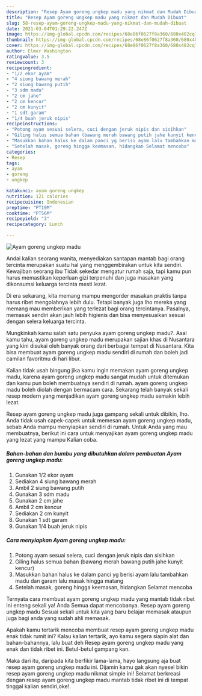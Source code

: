 ```yaml
---
description: "Resep Ayam goreng ungkep madu yang nikmat dan Mudah Dibuat"
title: "Resep Ayam goreng ungkep madu yang nikmat dan Mudah Dibuat"
slug: 58-resep-ayam-goreng-ungkep-madu-yang-nikmat-dan-mudah-dibuat
date: 2021-03-04T01:29:22.247Z
image: https://img-global.cpcdn.com/recipes/68e86f0627f8a360/680x482cq70/ayam-goreng-ungkep-madu-foto-resep-utama.jpg
thumbnail: https://img-global.cpcdn.com/recipes/68e86f0627f8a360/680x482cq70/ayam-goreng-ungkep-madu-foto-resep-utama.jpg
cover: https://img-global.cpcdn.com/recipes/68e86f0627f8a360/680x482cq70/ayam-goreng-ungkep-madu-foto-resep-utama.jpg
author: Elmer Washington
ratingvalue: 3.5
reviewcount: 3
recipeingredient:
- "1/2 ekor ayam"
- "4 siung bawang merah"
- "2 siung bawang putih"
- "3 sdm madu"
- "2 cm jahe"
- "2 cm kencur"
- "2 cm kunyit"
- "1 sdt garam"
- "1/4 buah jeruk nipis"
recipeinstructions:
- "Potong ayam sesuai selera, cuci dengan jeruk nipis dan sisihkan"
- "Giling halus semua bahan (bawang merah bawang putih jahe kunyit kencur)"
- "Masukkan bahan halus ke dalam panci yg berisi ayam lalu tambahkan madu dan garam lalu masak hingga matang"
- "Setelah masak, goreng hingga keemasan, hidangkan Selamat mencoba"
categories:
- Resep
tags:
- ayam
- goreng
- ungkep

katakunci: ayam goreng ungkep 
nutrition: 121 calories
recipecuisine: Indonesian
preptime: "PT19M"
cooktime: "PT56M"
recipeyield: "3"
recipecategory: Lunch

---
```



![Ayam goreng ungkep madu](https://img-global.cpcdn.com/recipes/68e86f0627f8a360/680x482cq70/ayam-goreng-ungkep-madu-foto-resep-utama.jpg)

Andai kalian seorang wanita, menyediakan santapan mantab bagi orang tercinta merupakan suatu hal yang menggembirakan untuk kita sendiri. Kewajiban seorang ibu Tidak sekedar mengatur rumah saja, tapi kamu pun harus memastikan keperluan gizi terpenuhi dan juga masakan yang dikonsumsi keluarga tercinta mesti lezat.

Di era  sekarang, kita memang mampu mengorder masakan praktis tanpa harus ribet mengolahnya lebih dulu. Tetapi banyak juga lho mereka yang memang mau memberikan yang terlezat bagi orang tercintanya. Pasalnya, memasak sendiri akan jauh lebih higienis dan bisa menyesuaikan sesuai dengan selera keluarga tercinta. 



Mungkinkah kamu salah satu penyuka ayam goreng ungkep madu?. Asal kamu tahu, ayam goreng ungkep madu merupakan sajian khas di Nusantara yang kini disukai oleh banyak orang dari berbagai tempat di Nusantara. Kita bisa membuat ayam goreng ungkep madu sendiri di rumah dan boleh jadi camilan favoritmu di hari libur.

Kalian tidak usah bingung jika kamu ingin memakan ayam goreng ungkep madu, karena ayam goreng ungkep madu sangat mudah untuk ditemukan dan kamu pun boleh membuatnya sendiri di rumah. ayam goreng ungkep madu boleh diolah dengan bermacam cara. Sekarang telah banyak sekali resep modern yang menjadikan ayam goreng ungkep madu semakin lebih lezat.

Resep ayam goreng ungkep madu juga gampang sekali untuk dibikin, lho. Anda tidak usah capek-capek untuk memesan ayam goreng ungkep madu, sebab Anda mampu menyiapkan sendiri di rumah. Untuk Anda yang mau membuatnya, berikut ini cara untuk menyajikan ayam goreng ungkep madu yang lezat yang mampu Kalian coba.

<!--inarticleads1-->

##### Bahan-bahan dan bumbu yang dibutuhkan dalam pembuatan Ayam goreng ungkep madu:

1. Gunakan 1/2 ekor ayam
1. Sediakan 4 siung bawang merah
1. Ambil 2 siung bawang putih
1. Gunakan 3 sdm madu
1. Gunakan 2 cm jahe
1. Ambil 2 cm kencur
1. Sediakan 2 cm kunyit
1. Gunakan 1 sdt garam
1. Gunakan 1/4 buah jeruk nipis




<!--inarticleads2-->

##### Cara menyiapkan Ayam goreng ungkep madu:

1. Potong ayam sesuai selera, cuci dengan jeruk nipis dan sisihkan
1. Giling halus semua bahan (bawang merah bawang putih jahe kunyit kencur)
1. Masukkan bahan halus ke dalam panci yg berisi ayam lalu tambahkan madu dan garam lalu masak hingga matang
1. Setelah masak, goreng hingga keemasan, hidangkan Selamat mencoba




Ternyata cara membuat ayam goreng ungkep madu yang mantab tidak ribet ini enteng sekali ya! Anda Semua dapat mencobanya. Resep ayam goreng ungkep madu Sesuai sekali untuk kita yang baru belajar memasak ataupun juga bagi anda yang sudah ahli memasak.

Apakah kamu tertarik mencoba membuat resep ayam goreng ungkep madu enak tidak rumit ini? Kalau kalian tertarik, ayo kamu segera siapin alat dan bahan-bahannya, lalu buat deh Resep ayam goreng ungkep madu yang enak dan tidak ribet ini. Betul-betul gampang kan. 

Maka dari itu, daripada kita berfikir lama-lama, hayo langsung aja buat resep ayam goreng ungkep madu ini. Dijamin kamu gak akan nyesel bikin resep ayam goreng ungkep madu nikmat simple ini! Selamat berkreasi dengan resep ayam goreng ungkep madu mantab tidak ribet ini di tempat tinggal kalian sendiri,oke!.


